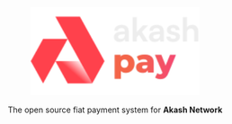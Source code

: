 <p align="center"><img src="logo.svg" width="300"></p>
<p align="center">The open source fiat payment system for <b>Akash Network</b></p>